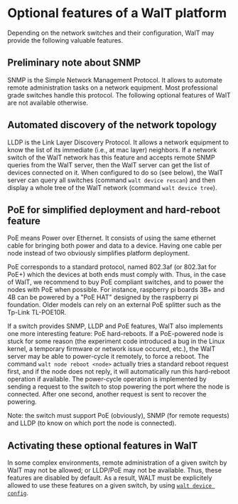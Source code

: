 
# Optional features of a WalT platform

Depending on the network switches and their configuration, WalT may provide the following valuable features.


## Preliminary note about SNMP

SNMP is the Simple Network Management Protocol. It allows to automate remote administration tasks on a network equipment.
Most professional grade switches handle this protocol.
The following optional features of WalT are not available otherwise.


## Automated discovery of the network topology

LLDP is the Link Layer Discovery Protocol. It allows a network equipment to know the list of its immediate (i.e., at mac layer) neighbors.
If a network switch of the WalT network has this feature and accepts remote SNMP queries from the WalT server, then the WalT server
can get the list of devices connected on it.
When configured to do so (see below), the WalT server can query all switches (command `walt device rescan`) and then display a whole tree of the WalT network (command `walt device tree`).


## PoE for simplified deployment and hard-reboot feature

PoE means Power over Ethernet. It consists of using the same ethernet cable for bringing both power and data to a device.
Having one cable per node instead of two obviously simplifies platform deployment.

PoE corresponds to a standard protocol, named 802.3af (or 802.3at for PoE+) which the devices at both ends must comply with.
Thus, in the case of WalT, we recommend to buy PoE compliant switches, and to power the nodes with PoE when possible.
For instance, raspberry pi boards 3B+ and 4B can be powered by a "PoE HAT" designed by the raspberry pi foundation.
Older models can rely on an external PoE splitter such as the Tp-Link TL-POE10R.

If a switch provides SNMP, LLDP and PoE features, WalT also implements one more interesting feature: PoE hard-reboots.
If a PoE-powered node is stuck for some reason (the experiment code introduced a bug in the Linux kernel, a temporary firmware or network issue occured, etc.),
the WalT server may be able to power-cycle it remotely, to force a reboot.
The command `walt node reboot <node>` actually tries a standard reboot request first, and if the node does not reply, it will automatically run this hard-reboot operation if available.
The power-cycle operation is implemented by sending a request to the switch to stop powering the port where the node is connected. After one second, another request is sent
to recover the powering.

Note: the switch must support PoE (obviously), SNMP (for remote requests) and LLDP (to know on which port the node is connected).


## Activating these optional features in WalT

In some complex environments, remote administration of a given switch by WalT may not be allowed; or LLDP/PoE may not be available.
Thus, these features are disabled by default. As a result, WALT must be explicitely allowed to use these features on a given switch,
by using [``walt device config``](device-config.md).

